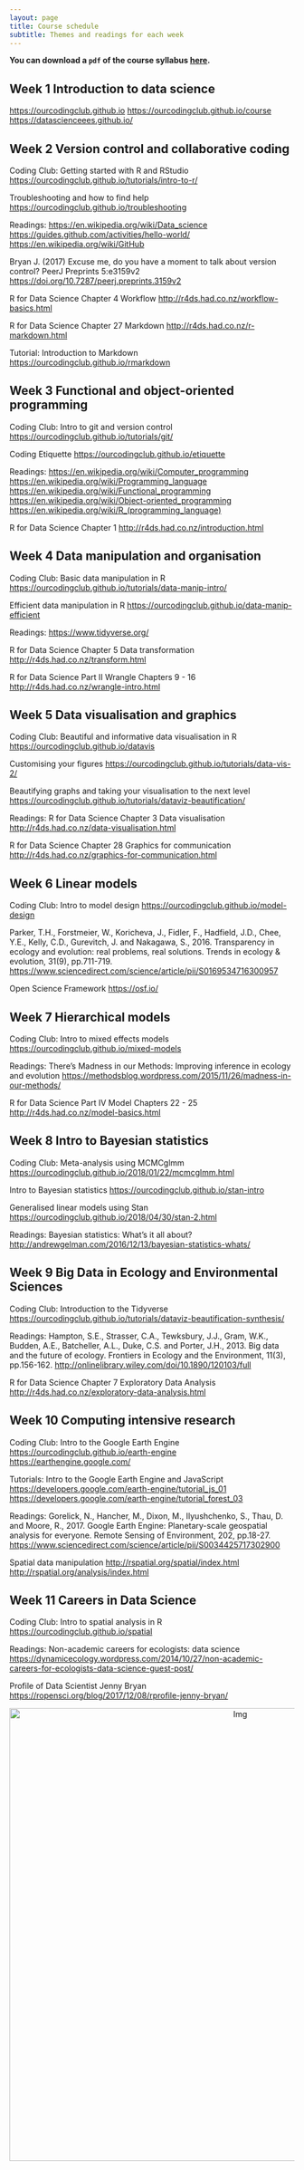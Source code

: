 ```yaml
---
layout: page
title: Course schedule
subtitle: Themes and readings for each week
---
```


__You can download a `pdf` of the course syllabus <a href="https://drive.google.com/file/d/1zJXWdal_89UhKf6ulkpr17ye22BG0pXB/view?usp=sharing" target="_blank">here</a>.__


## Week 1	Introduction to data science	
https://ourcodingclub.github.io
https://ourcodingclub.github.io/course
https://datascienceees.github.io/

## Week 2 Version control and collaborative coding	
Coding Club: Getting started with R and RStudio
https://ourcodingclub.github.io/tutorials/intro-to-r/

Troubleshooting and how to find help
https://ourcodingclub.github.io/troubleshooting

Readings: 
https://en.wikipedia.org/wiki/Data_science
https://guides.github.com/activities/hello-world/
https://en.wikipedia.org/wiki/GitHub

Bryan J. (2017) Excuse me, do you have a moment to talk about version control? PeerJ Preprints 5:e3159v2 
https://doi.org/10.7287/peerj.preprints.3159v2

R for Data Science Chapter 4 Workflow
http://r4ds.had.co.nz/workflow-basics.html

R for Data Science Chapter 27 Markdown
http://r4ds.had.co.nz/r-markdown.html

Tutorial: Introduction to Markdown
https://ourcodingclub.github.io/rmarkdown

## Week 3	Functional and object-oriented programming	
Coding Club: Intro to git and version control 
https://ourcodingclub.github.io/tutorials/git/

Coding Etiquette
https://ourcodingclub.github.io/etiquette

Readings:
https://en.wikipedia.org/wiki/Computer_programming
https://en.wikipedia.org/wiki/Programming_language
https://en.wikipedia.org/wiki/Functional_programming
https://en.wikipedia.org/wiki/Object-oriented_programming
https://en.wikipedia.org/wiki/R_(programming_language)

R for Data Science Chapter 1
http://r4ds.had.co.nz/introduction.html

## Week 4	Data manipulation and organisation	
Coding Club: Basic data manipulation in R
https://ourcodingclub.github.io/tutorials/data-manip-intro/

Efficient data manipulation in R
https://ourcodingclub.github.io/data-manip-efficient

Readings:
https://www.tidyverse.org/

R for Data Science Chapter 5 Data transformation
http://r4ds.had.co.nz/transform.html

R for Data Science Part II Wrangle Chapters 9 - 16 
http://r4ds.had.co.nz/wrangle-intro.html

## Week 5	Data visualisation and graphics	
Coding Club: Beautiful and informative data visualisation in R
https://ourcodingclub.github.io/datavis

Customising your figures
https://ourcodingclub.github.io/tutorials/data-vis-2/

Beautifying graphs and taking your visualisation to the next level
https://ourcodingclub.github.io/tutorials/dataviz-beautification/

Readings:
R for Data Science Chapter 3 Data visualisation
http://r4ds.had.co.nz/data-visualisation.html

R for Data Science Chapter 28 Graphics for communication
http://r4ds.had.co.nz/graphics-for-communication.html

## Week 6	Linear models	
Coding Club: Intro to model design 
https://ourcodingclub.github.io/model-design

Parker, T.H., Forstmeier, W., Koricheva, J., Fidler, F., Hadfield, J.D., Chee, Y.E., Kelly, C.D., Gurevitch, J. and Nakagawa, S., 2016. Transparency in ecology and evolution: real problems, real solutions. Trends in ecology & evolution, 31(9), pp.711-719.
https://www.sciencedirect.com/science/article/pii/S0169534716300957

Open Science Framework
https://osf.io/

## Week 7	Hierarchical models	
Coding Club: Intro to mixed effects models
https://ourcodingclub.github.io/mixed-models

Readings:
There’s Madness in our Methods: Improving inference in ecology and evolution
https://methodsblog.wordpress.com/2015/11/26/madness-in-our-methods/

R for Data Science Part IV Model Chapters 22 - 25
http://r4ds.had.co.nz/model-basics.html

## Week 8	Intro to Bayesian statistics	
Coding Club: Meta-analysis using MCMCglmm
https://ourcodingclub.github.io/2018/01/22/mcmcglmm.html

Intro to Bayesian statistics
https://ourcodingclub.github.io/stan-intro

Generalised linear models using Stan
https://ourcodingclub.github.io/2018/04/30/stan-2.html

Readings:
Bayesian statistics: What’s it all about?
http://andrewgelman.com/2016/12/13/bayesian-statistics-whats/

## Week 9	Big Data in Ecology and Environmental Sciences	
Coding Club: Introduction to the Tidyverse
https://ourcodingclub.github.io/tutorials/dataviz-beautification-synthesis/

Readings:
Hampton, S.E., Strasser, C.A., Tewksbury, J.J., Gram, W.K., Budden, A.E., Batcheller, A.L., Duke, C.S. and Porter, J.H., 2013. Big data and the future of ecology. Frontiers in Ecology and the Environment, 11(3), pp.156-162.
http://onlinelibrary.wiley.com/doi/10.1890/120103/full

R for Data Science Chapter 7 Exploratory Data Analysis
http://r4ds.had.co.nz/exploratory-data-analysis.html

## Week 10	Computing intensive research	
Coding Club: Intro to the Google Earth Engine
https://ourcodingclub.github.io/earth-engine
https://earthengine.google.com/

Tutorials: Intro to the Google Earth Engine and JavaScript
https://developers.google.com/earth-engine/tutorial_js_01
https://developers.google.com/earth-engine/tutorial_forest_03

Readings:
Gorelick, N., Hancher, M., Dixon, M., Ilyushchenko, S., Thau, D. and Moore, R., 2017. Google Earth Engine: Planetary-scale geospatial analysis for everyone. Remote Sensing of Environment, 202, pp.18-27. https://www.sciencedirect.com/science/article/pii/S0034425717302900

Spatial data manipulation
http://rspatial.org/spatial/index.html
http://rspatial.org/analysis/index.html

## Week 11	Careers in Data Science	
Coding Club: Intro to spatial analysis in R
https://ourcodingclub.github.io/spatial

Readings:
Non-academic careers for ecologists: data science
https://dynamicecology.wordpress.com/2014/10/27/non-academic-careers-for-ecologists-data-science-guest-post/

Profile of Data Scientist Jenny Bryan
https://ropensci.org/blog/2017/12/08/rprofile-jenny-bryan/

<center> <img src="{{ site.baseurl }}/img/cc3.png" alt="Img" style="width: 800px;"/> </center>
